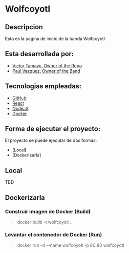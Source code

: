 # Wolfcoyotl

## Descripcion
Esta es la pagina de inicio de la banda Wolfcoyotl

## Esta desarrollada por:

* [Victor Tamayo, Owner of the Repo](https://github.com/VictorTamayoBriones/)
* [Paul Vazquez, Owner of the Band](https://github.com/sr-vazkez)

## Tecnologias empleadas:

* [GitHub](https://github.com)
* [React](https://reactjs.org)
* [NodeJS](https://nodejs.org)
* [Docker](https://www.docker.com)
  
## Forma de ejecutar el proyecto:
El proyecto se puede ejecutar de dos formas:
* [Local]
* [Dockerizarla]

## Local

TBD

## Dockerizarla

### Construir imagen de Docker (Build)
> docker build -t wolfcoyotl .

### Levantar el contenedor de Docker (Run)
> docker run -d --name wolfcoyotl -p 80:80 wolfcoyotl

